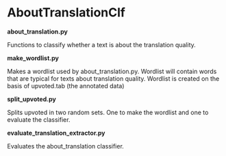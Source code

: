 # AboutTranslationClf

<b> about_translation.py</b>

Functions to classify whether a text is about the translation quality.

<b> make_wordlist.py </b>

Makes a wordlist used by about_translation.py.
Wordlist will contain words that are typical for texts about translation quality.
Wordlist is created on the basis of upvoted.tab (the annotated data)

<b> split_upvoted.py </b>

Splits upvoted in two random sets. One to make the wordlist and one to evaluate the classifier.

<b> evaluate_translation_extractor.py </b>

Evaluates the about_translation classifier.
